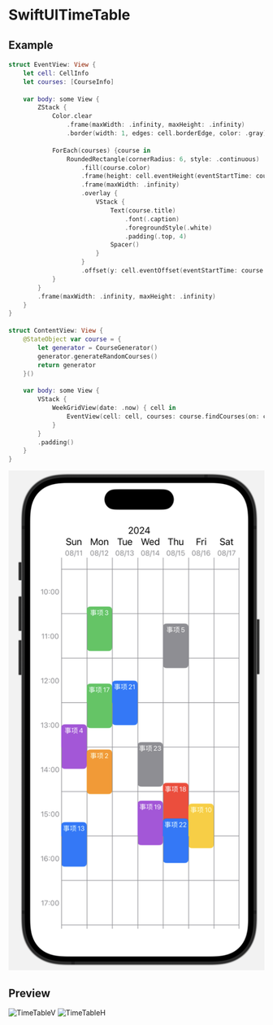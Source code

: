 # SwiftUITimeTable

## Example
```swift
struct EventView: View {
    let cell: CellInfo
    let courses: [CourseInfo]

    var body: some View {
        ZStack {
            Color.clear
                .frame(maxWidth: .infinity, maxHeight: .infinity)
                .border(width: 1, edges: cell.borderEdge, color: .gray)

            ForEach(courses) {course in
                RoundedRectangle(cornerRadius: 6, style: .continuous)
                    .fill(course.color)
                    .frame(height: cell.eventHeight(eventStartTime: course.startTime, eventEndTime: course.endTime))
                    .frame(maxWidth: .infinity)
                    .overlay {
                        VStack {
                            Text(course.title)
                                .font(.caption)
                                .foregroundStyle(.white)
                                .padding(.top, 4)
                            Spacer()
                        }
                    }
                    .offset(y: cell.eventOffset(eventStartTime: course.startTime))
            }
        }
        .frame(maxWidth: .infinity, maxHeight: .infinity)
    }
}

struct ContentView: View {
    @StateObject var course = {
        let generator = CourseGenerator()
        generator.generateRandomCourses()
        return generator
    }()

    var body: some View {
        VStack {
            WeekGridView(date: .now) { cell in
                EventView(cell: cell, courses: course.findCourses(on: cell.date, startingAt: cell.startHour))
            }
        }
        .padding()
    }
}
```
![TimeTableH](https://github.com/blabla-yy/SwiftUITimeTable/blob/main/screenshot.png)

## Preview
![TimeTableV](https://github.com/blabla-yy/SwiftUITimeTable/blob/main/TimeTableV.gif)
![TimeTableH](https://github.com/blabla-yy/SwiftUITimeTable/blob/main/TimeTableH.gif)
